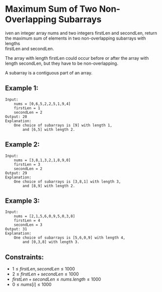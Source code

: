 # Maximum Sum of Two Non-Overlapping Subarrays

iven an integer array nums and two integers firstLen and secondLen, return  
the maximum sum of elements in two non-overlapping subarrays with lengths  
firstLen and secondLen.

The array with length firstLen could occur before or after the array with  
length secondLen, but they have to be non-overlapping.

A subarray is a contiguous part of an array.

 

## Example 1:

    Input: 
        nums = [0,6,5,2,2,5,1,9,4]
        firstLen = 1
        secondLen = 2
    Output: 20
    Explanation: 
        One choice of subarrays is [9] with length 1, 
            and [6,5] with length 2.

## Example 2:

    Input: 
        nums = [3,8,1,3,2,1,8,9,0]
        firstLen = 3
        secondLen = 2
    Output: 29
    Explanation: 
        One choice of subarrays is [3,8,1] with length 3, 
            and [8,9] with length 2.

## Example 3:

    Input: 
        nums = [2,1,5,6,0,9,5,0,3,8]
        firstLen = 4
        secondLen = 3
    Output: 31
    Explanation: 
        One choice of subarrays is [5,6,0,9] with length 4, 
            and [0,3,8] with length 3.

 

## Constraints:

* $1 \le firstLen, secondLen \le 1000$
* $2 \le firstLen + secondLen \le 1000$
* $firstLen + secondLen \le nums.length \le 1000$
* $0 \le nums[i] \le 1000$
